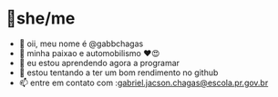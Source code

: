 # 🌹she/me

- 👋 oii, meu nome é @gabbchagas
- 👀 minha paixao e automobilismo ❤😍
- 🌱 eu estou aprendendo agora a programar
- 💞️ estou tentando a ter um bom rendimento no github
- 📫 entre em contato com :gabriel.jacson.chagas@escola.pr.gov.br

<!---
gabbchagas/gabbchagas is a ✨ special ✨ repository because its `README.md` (this file) appears on your GitHub profile.
You can click the Preview link to take a look at your changes.
--->
